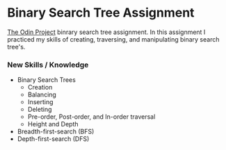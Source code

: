 # Binary Search Tree Assignment

[The Odin Project](https://www.theodinproject.com/) binrary search tree assignment. In this assignment I practiced my skills of creating, traversing, and manipulating binary search tree's. 

### New Skills / Knowledge
- Binary Search Trees
  - Creation
  - Balancing
  - Inserting
  - Deleting
  - Pre-order, Post-order, and In-order traversal
  - Height and Depth
- Breadth-first-search (BFS)
- Depth-first-search (DFS)
